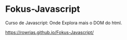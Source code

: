 # Fokus-Javascript

Curso de Javascript: Onde Explora mais o DOM do html.

https://rowrias.github.io/Fokus-Javascript/

